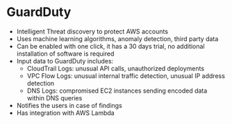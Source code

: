 # GuardDuty

- Intelligent Threat discovery to protect AWS accounts
- Uses machine learning algorithms, anomaly detection, third party data
- Can be enabled with one click, it has a 30 days trial, no additional installation of software is required
- Input data to GuardDuty includes:
    - CloudTrail Logs: unusual API calls, unauthorized deployments
    - VPC Flow Logs: unusual internal traffic detection, unusual IP address detection
    - DNS Logs: compromised EC2 instances sending encoded data within DNS queries
- Notifies the users in case of findings
- Has integration with AWS Lambda